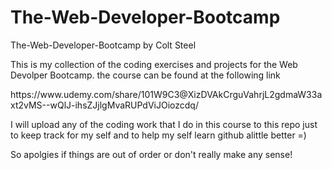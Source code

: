 # The-Web-Developer-Bootcamp
The-Web-Developer-Bootcamp by Colt Steel
<p>
This is my collection of the coding exercises and projects for the Web Devolper Bootcamp.
the course can be found at the following link
<p>
https://www.udemy.com/share/101W9C3@XizDVAkCrguVahrjL2gdmaW33axt2vMS--wQlJ-ihsZJjlgMvaRUPdViJOiozcdq/
<p>
  I will upload any of the coding work that I do in this course to this repo just to keep track for my self and to help my self learn github alittle better =) 
  <p>
   So apolgies if things are out of order or don't really make any sense!
